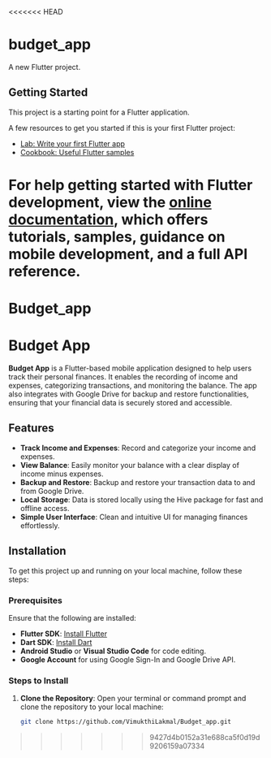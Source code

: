 <<<<<<< HEAD
# budget_app

A new Flutter project.

## Getting Started

This project is a starting point for a Flutter application.

A few resources to get you started if this is your first Flutter project:

- [Lab: Write your first Flutter app](https://docs.flutter.dev/get-started/codelab)
- [Cookbook: Useful Flutter samples](https://docs.flutter.dev/cookbook)

For help getting started with Flutter development, view the
[online documentation](https://docs.flutter.dev/), which offers tutorials,
samples, guidance on mobile development, and a full API reference.
=======
# Budget_app

# Budget App

**Budget App** is a Flutter-based mobile application designed to help users track their personal finances. It enables the recording of income and expenses, categorizing transactions, and monitoring the balance. The app also integrates with Google Drive for backup and restore functionalities, ensuring that your financial data is securely stored and accessible.

## Features

- **Track Income and Expenses**: Record and categorize your income and expenses.
- **View Balance**: Easily monitor your balance with a clear display of income minus expenses.
- **Backup and Restore**: Backup and restore your transaction data to and from Google Drive.
- **Local Storage**: Data is stored locally using the Hive package for fast and offline access.
- **Simple User Interface**: Clean and intuitive UI for managing finances effortlessly.

## Installation

To get this project up and running on your local machine, follow these steps:

### Prerequisites

Ensure that the following are installed:

- **Flutter SDK**: [Install Flutter](https://flutter.dev/docs/get-started/install)
- **Dart SDK**: [Install Dart](https://dart.dev/get-dart)
- **Android Studio** or **Visual Studio Code** for code editing.
- **Google Account** for using Google Sign-In and Google Drive API.

### Steps to Install

1. **Clone the Repository**:
   Open your terminal or command prompt and clone the repository to your local machine:

   ```bash
   git clone https://github.com/VimukthiLakmal/Budget_app.git

>>>>>>> 9427d4b0152a31e688ca5f0d19d9206159a07334
